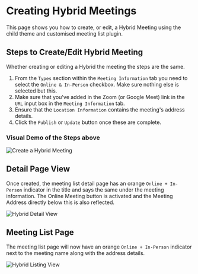 # Creating Hybrid Meetings

This page shows you how to create, or edit, a Hybrid Meeting using the child theme and customised meeting list plugin.

## Steps to Create/Edit Hybrid Meeting

Whether creating or editing a Hybrid the meeting the steps are the same.

1. From the `Types` section within the `Meeting Information` tab you need to select the `Online & In-Person` checkbox. Make sure nothing else is selected but this.
2. Make sure that you've added in the Zoom (or Google Meet) link in the `URL` input box in the `Meeting Information` tab.
3. Ensure that the `Location Information` contains the meeting's address details.
4. Click the `Publish` or `Update` button once these are complete.

### Visual Demo of the Steps above

![][creating]

## Detail Page View

Once created, the meeting list detail page has an orange `Online + In-Person` indicator in the title and says the same under the meeting information. The Online Meeting button is activated and the Meeting Address directly below this is also reflected.

![][detail]

## Meeting List Page

The meeting list page will now have an orange `Online + In-Person` indicator next to the meeting name along with the address details.

![][listing]


[creating]: /docs/images/hybrid-creating.gif "Create a Hybrid Meeting"
[listing]: /docs/images/hybrid-listing.png "Hybrid Listing View"
[detail]: /docs/images/hybrid-detail.png "Hybrid Detail View"
